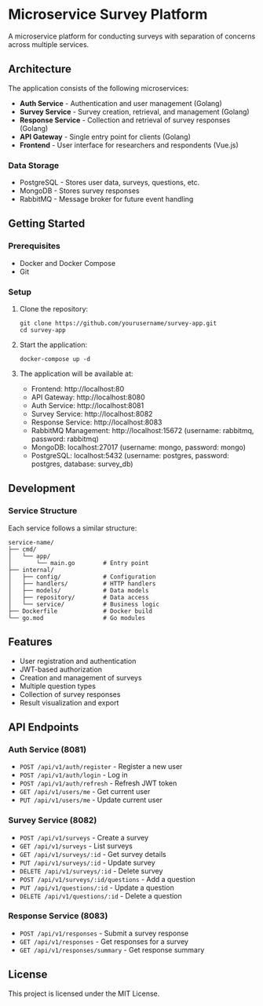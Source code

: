 # Microservice Survey Platform

A microservice platform for conducting surveys with separation of concerns across multiple services.

## Architecture

The application consists of the following microservices:

- **Auth Service** - Authentication and user management (Golang)
- **Survey Service** - Survey creation, retrieval, and management (Golang)
- **Response Service** - Collection and retrieval of survey responses (Golang)
- **API Gateway** - Single entry point for clients (Golang)
- **Frontend** - User interface for researchers and respondents (Vue.js)

### Data Storage

- PostgreSQL - Stores user data, surveys, questions, etc.
- MongoDB - Stores survey responses
- RabbitMQ - Message broker for future event handling

## Getting Started

### Prerequisites

- Docker and Docker Compose
- Git

### Setup

1. Clone the repository:
   ```
   git clone https://github.com/yourusername/survey-app.git
   cd survey-app
   ```

2. Start the application:
   ```
   docker-compose up -d
   ```

3. The application will be available at:
   - Frontend: http://localhost:80
   - API Gateway: http://localhost:8080
   - Auth Service: http://localhost:8081
   - Survey Service: http://localhost:8082
   - Response Service: http://localhost:8083
   - RabbitMQ Management: http://localhost:15672 (username: rabbitmq, password: rabbitmq)
   - MongoDB: localhost:27017 (username: mongo, password: mongo)
   - PostgreSQL: localhost:5432 (username: postgres, password: postgres, database: survey_db)

## Development

### Service Structure

Each service follows a similar structure:

```
service-name/
├── cmd/
│   └── app/
│       └── main.go        # Entry point
├── internal/
│   ├── config/            # Configuration
│   ├── handlers/          # HTTP handlers
│   ├── models/            # Data models
│   ├── repository/        # Data access
│   └── service/           # Business logic
├── Dockerfile             # Docker build
└── go.mod                 # Go modules
```

## Features

- User registration and authentication
- JWT-based authorization
- Creation and management of surveys
- Multiple question types
- Collection of survey responses
- Result visualization and export

## API Endpoints

### Auth Service (8081)

- `POST /api/v1/auth/register` - Register a new user
- `POST /api/v1/auth/login` - Log in
- `POST /api/v1/auth/refresh` - Refresh JWT token
- `GET /api/v1/users/me` - Get current user
- `PUT /api/v1/users/me` - Update current user

### Survey Service (8082)

- `POST /api/v1/surveys` - Create a survey
- `GET /api/v1/surveys` - List surveys
- `GET /api/v1/surveys/:id` - Get survey details
- `PUT /api/v1/surveys/:id` - Update survey
- `DELETE /api/v1/surveys/:id` - Delete survey
- `POST /api/v1/surveys/:id/questions` - Add a question
- `PUT /api/v1/questions/:id` - Update a question
- `DELETE /api/v1/questions/:id` - Delete a question

### Response Service (8083)

- `POST /api/v1/responses` - Submit a survey response
- `GET /api/v1/responses` - Get responses for a survey
- `GET /api/v1/responses/summary` - Get response summary

## License

This project is licensed under the MIT License. 